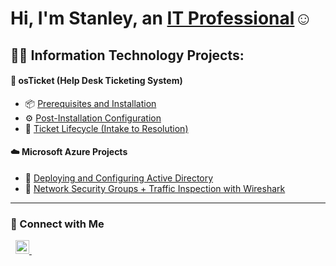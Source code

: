 <h1>Hi, I'm Stanley, an <a href="https://www.linkedin.com/in/stanley-dansby-b77247175/">IT Professional</a>☺</h1>

<h2>👨‍💻 Information Technology Projects:</h2>

#### 🧰 osTicket (Help Desk Ticketing System)
- 📦 [Prerequisites and Installation](https://github.com/StanleyD3/osticket-prereqs)
- ⚙️ [Post-Installation Configuration](https://github.com/StanleyD3/post-install-config)
- 🔁 [Ticket Lifecycle (Intake to Resolution)](https://github.com/StanleyD3/ticket-lifecycle)

#### ☁️ Microsoft Azure Projects
- 🏢 [Deploying and Configuring Active Directory](https://github.com/StanleyD3/configure-ad)
- 🔐 [Network Security Groups + Traffic Inspection with Wireshark](https://github.com/StanleyD3/azure-network-protocols)

---

### 🤝 Connect with Me

  &nbsp;
  <a href="https://linkedin.com/in/stanley-dansby-b77247175/">
    <img alt="LinkedIn" width="22px" src="https://cdn.jsdelivr.net/npm/simple-icons@v3/icons/linkedin.svg" />
  </a>
  &nbsp;

